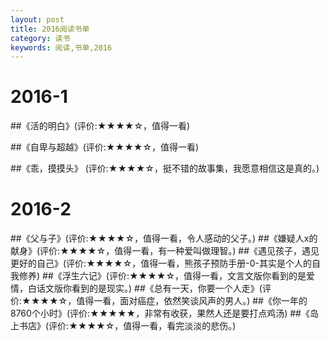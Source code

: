 ```yaml
---
layout: post
title: 2016阅读书单
category: 读书
keywords: 阅读,书单,2016
---
```


# 2016-1

##《活的明白》(评价:★★★★☆，值得一看)

##《自卑与超越》(评价:★★★★☆，值得一看)

##《乖，摸摸头》 (评价:★★★★☆，挺不错的故事集，我愿意相信这是真的。)

# 2016-2

##《父与子》(评价:★★★★☆，值得一看，令人感动的父子。)
##《嫌疑人x的献身》(评价:★★★★☆，值得一看，有一种爱叫做理智。)
##《遇见孩子，遇见更好的自己》(评价:★★★★☆，值得一看，熊孩子预防手册-0-其实是个人的自我修养)
##《浮生六记》(评价:★★★★☆，值得一看，文言文版你看到的是爱情，白话文版你看到的是现实。)
##《总有一天，你要一个人走》(评价:★★★★☆，值得一看，面对癌症，依然笑谈风声的男人。)
##《你一年的8760个小时》(评价:★★★★★，非常有收获，果然人还是要打点鸡汤)
##《岛上书店》(评价:★★★★☆，值得一看，看完淡淡的悲伤。)


